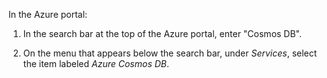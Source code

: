 In the Azure portal:

   1. In the search bar at the top of the Azure portal, enter "Cosmos DB".

   1. On the menu that appears below the search bar, under *Services*, select the item labeled *Azure Cosmos DB*.
